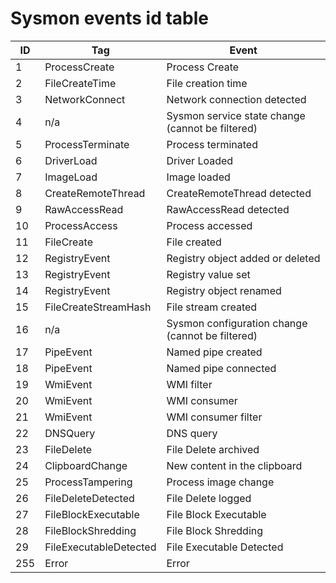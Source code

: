 # Sysmon events id table
ID | Tag | Event
---|---|---
1|ProcessCreate|Process Create
2|FileCreateTime|File creation time
3|NetworkConnect|Network connection detected
4|n/a|Sysmon service state change (cannot be filtered)
5|ProcessTerminate|Process terminated
6|DriverLoad|Driver Loaded
7|ImageLoad|Image loaded
8|CreateRemoteThread|CreateRemoteThread detected
9|RawAccessRead|RawAccessRead detected
10|ProcessAccess|Process accessed
11|FileCreate|File created
12|RegistryEvent|Registry object added or deleted
13|RegistryEvent|Registry value set
14|RegistryEvent|Registry object renamed
15|FileCreateStreamHash|File stream created
16|n/a|Sysmon configuration change (cannot be filtered)
17|PipeEvent|Named pipe created
18|PipeEvent|Named pipe connected
19|WmiEvent|WMI filter
20|WmiEvent|WMI consumer
21|WmiEvent|WMI consumer filter
22|DNSQuery|DNS query
23|FileDelete|File Delete archived
24|ClipboardChange|New content in the clipboard
25|ProcessTampering|Process image change
26|FileDeleteDetected|File Delete logged
27|FileBlockExecutable|File Block Executable
28|FileBlockShredding|File Block Shredding
29|FileExecutableDetected|File Executable Detected
255|Error|Error